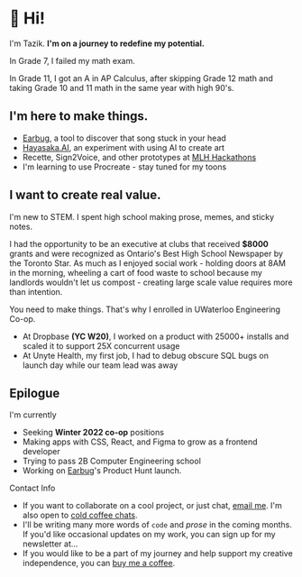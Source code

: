 # 👋 Hi!

I'm Tazik.  **I'm on a journey to redefine my potential.**


In Grade 7, I failed my math exam.

In Grade 11, I got an A in AP Calculus, after skipping Grade 12 math and taking Grade 10 and 11 math in the same year with high 90's.

## I'm here to make things.
- [Earbug](https://github.com/taziksh/earbug-frontend), a tool to discover that song stuck in your head
- [Hayasaka.AI](https://github.com/taziksh/hayasaka.ai), an experiment with using AI to create art
- Recette, Sign2Voice, and other prototypes at [MLH Hackathons](https://devpost.com/ZKTKZ?ref_content=user-portfolio&ref_feature=portfolio&ref_medium=global-nav)
- I'm learning to use Procreate - stay tuned for my toons

## I want to create real value.

I'm new to STEM. I spent high school making prose, memes, and sticky notes. 

I had the opportunity to be an executive at clubs that received **$8000** grants and were recognized as Ontario's Best High School Newspaper by the Toronto Star. As much as I enjoyed social work - holding doors at 8AM in the morning, wheeling a cart of food waste to school because my landlords wouldn't let us compost - creating large scale value requires more than intention. 

You need to make things. That's why I enrolled in UWaterloo Engineering Co-op.

- At Dropbase **(YC W20)**, I worked on a product with 25000+ installs and scaled it to support 25X concurrent usage
- At Unyte Health, my first job, I had to debug obscure SQL bugs on launch day while our team lead was away 

## Epilogue
I'm currently 
- Seeking **Winter 2022 co-op** positions 
- Making apps with CSS, React, and Figma to grow as a frontend developer
- Trying to pass 2B Computer Engineering school 
- Working on [Earbug](https://github.com/taziksh/earbug-frontend)'s Product Hunt launch.

Contact Info
- If you want to collaborate on a cool project, or just chat, [email me](mailto:tazikshahjahan@pm.me). I'm also open to [cold coffee chats](https://calendly.com/taziksh/coffee ).
- I'll be writing many more words of `code` and *prose* in the coming months. If you'd like occasional updates on my work, you can sign up for my newsletter at...
- If you would like to be a part of my journey and help support my creative independence, you can [buy me a coffee](https://www.buymeacoffee.com/tazik). 


<!--
**taziksh/taziksh** is a ✨ _special_ ✨ repository because its `README.md` (this file) appears on your GitHub profile.

Here are some ideas to get you started:

- 🔭 I’m currently working on ...
- 🌱 I’m currently learning ...
- 👯 I’m looking to collaborate on ...
- 🤔 I’m looking for help with ...
- 💬 Ask me about ...
- 📫 How to reach me: ...
- 😄 Pronouns: ...
- ⚡ Fun fact: ...


<details><summary>CLICK ME</summary>
<p>

```python
print("hello world!")
```

</p>
</details>

-->
